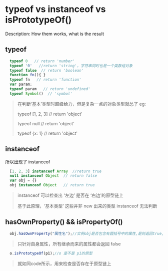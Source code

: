 # typeof vs instanceof vs isPrototypeOf()

Description: How them works, what is the result

## typeof

```JavaScript
  typeof 0   // return 'number'
  typeof '0'   //return 'string'，字符串同时也是一个类数组对象
  typeof false  // return 'boolean'
  function fn(){ }
  typeof fn   // return 'function'
  var param;
  typeof param   // return 'undefined'
  typeof Symbol()  // 'symbol'
```

> 在判断‘基本’类型时超级给力，但是复杂一点的对象类型就怂了
> eg:
>
> typeof [1, 2, 3] // return 'object'
>
> typeof null // return 'object'
>
> typeof {x: 1} // return 'object'

## instanceof

所以出现了 instanceof

```JavaScript
  [1, 2, 3] instanceof Array  //return true
  null instanceof Object  // return false
  var obj = {}
  obj instanceof Object   // return true
```

> instanceof 可以检查出 ‘左边’ 是否在 ‘右边’的原型链上
>
> 基于此原理，‘基本类型’ 这些并非 new 出来的类型 instanceof 无法判断

## hasOwnProperty() && isPropertyOf()

```JavaScript
  obj.hasOwnProperty("属性名");//实例obj是否包含有圆括号中的属性,是则返回true,否则是false
```

> 只针对自身属性，所有继承而来的属性都会返回 false

```JavaScript
  o.isPrototypeOf(p1);//o 是不是 p1的原型
```

>就如同code所示，用来检查是否存在于原型链上